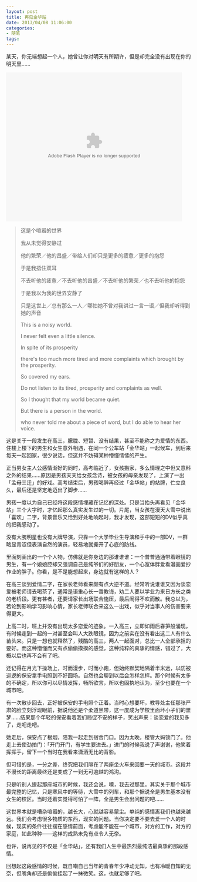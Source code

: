 ```yaml
---
layout: post
title: 再见金华站
date: 2013/04/08 11:06:00
categories:
- 随笔
tags:
---
```


某天，你无端想起一个人，她曾让你对明天有所期许，但是却完全没有出现在你的明天里……

<embed src="http://player.56.com/v_NjQzNTc2NDQ.swf" type="application/x-shockwave-flash" width="480" height="405" allowNetworking="all" allowScriptAccess="always">
</embed>


> 这是个喧嚣的世界
>
> 我从未觉得安静过
>
> 他的繁荣／他的昌盛／带给人们却只是更多的疲惫／更多的抱怨
>
> 于是我捂住双耳
>
> 不去听他的疲惫／不去听他的昌盛／不去听他的繁荣／也不去听他的抱怨
>
> 于是我以为我的世界安静了
>
> 只是这世上／总有那么一人／哪怕她不曾对我讲过一言一语／但我却听得到她的声音
>
> This is a noisy world.
>
> I never felt even a little silence.
>
> In spite of its prosperity
>
> there's too much more tired and more complaints which brought by the prosperity.
>
> So covered my ears.
>
> Do not listen to its tired, prosperity and complaints as well.
>
> So I thought that my world became quiet.
>
> But there is a person in the world.
>
> who never told me about a piece of word, but I do able to hear her voice.


这是关于一段发生在高三，朦胧、短暂、没有结果，甚至不能称之为爱情的东西。住楼上楼下的男生和女生意外相遇，在同一个公车站「金华站」一起候车，到后来每天一起回家，很少说话，但这并不妨碍某种懵懂情愫的产生。

正当男女主人公感情渐好的同时，高考临近了，女孩搬家，多么情理之中但又意料之外的结果……原因是男孩天天给女孩念诗，被女孩的母亲发现了，上演了一出「孟母三迁」的好戏。高考结束后，男孩喝醉再经过「金华站」的站牌，伫立良久，最后还是坚定地迈出了脚步……

男孩一度以为自己已经将这段感情埋藏在记忆的深处。只是当抬头再看见「金华站」三个大字时，才忆起那么真实发生过的一切。片尾，当女孩在漫天大雪中说出「喜欢」二字，背景音乐又恰到好处地响起时，我才发现，这部短短的DV似乎真的把我感动了。

没有大腕明星也没有大牌导演，只靠一个大学毕业生导演和手中的一部DV，一群略显青涩但表演自然的演员，轻易地就撕开了心底的防线。

里面刻画出的一个个人物，仿佛就是你身边的那谁谁谁：一个普普通通带着眼镜的男生，有一个娘娘腔却又强调自己是纯爷们的好朋友，一个心宽体胖爱看漫画爱抄作业的胖子。你看，是不是能想起来，身边就有这样的人？

在高三谈到爱情二字，在家长老师看来颇有点大逆不道。经常听说谁谁又因为谈恋爱被老师请去喝茶了，通常是语重心长一番教诲，劝二人要以学业为来日方长之类的老桥段。更有甚者，还要请家长出场联合施压，最后闹得不欢而散。我总以为，若论到影响学习影响心情，家长老师联合来这么一出戏，似乎对当事人的伤害要来得更大。

上高二时，班上并没有出现太多恋爱的迹象。一入高三，立即如雨后春笋般涌现，有时候走到一起的一对甚至会叫人大跌眼镜，因为之前实在没有看出这二人有什么苗头来。只是一想也就释然了，残酷的高三，两人一起面对，总比一人全部承担的要好。而这种懵懂而又有点偷偷摸摸的感觉，这种纯粹的真挚的情感，错过了，大概以后也再不会有了吧。

还记得在月光下操场上，时而漫步，时而小跑，但始终默契地隔着半米远，以防被巡逻的保安拿手电照到不好圆场。自然也会聊到以后会怎样怎样。那个时候有太多的不确定，所以你可以尽情发挥，畅所欲言，所以也固执地认为，至少也要在一个城市吧。

有一次散步回去，正好被保安的手电照个正着。当时心想要坏，教导处主任那张严肃的脸立刻浮现眼前，据说他还是个柔道黑带，这一度成为学校里面坏小子们的噩梦……结果那个年轻的保安看着我们局促不安的样子，笑出声来：谈恋爱的我见多了，走吧走吧。

她走后，保安点了根烟，陪我一起走到宿舍门口。因为太晚，楼管大妈锁门了。他走上去使劲拍门：「开门开门，有学生要进去。」进门的时候我说了声谢谢，他笑着挥挥手，留下一个当时在我看来潇洒无比的背影。

但可惜的是，一分之差，终究把我们隔在了两座坐火车来回要一天的城市。这段并不漫长的距离最终还是变成了一到无可逾越的鸿沟。

只是听别人提起那座城市的时候，我还会说，噢，我去过那里。其实关于那个城市最完整的记忆，只是寒风中的等待，大雪中的列车，和那个据说全是男生基本没有女生的校区。当时还着实觉得可怕了一阵，全是男生会出问题的吧……

这世界本就是嘈杂喧嚣的，越长大，心就越容易蒙尘。单纯的感情离我们也越来越远。我们会考虑很多物质的东西，现实的问题。当你决定要不要去爱一个人的时候，现实的条件往往摆在感情前面，考虑能不能在一个城市，对方的工作，对方的家庭，如此种种——这样的成熟未免有点令人无奈。

也许，说再见的不仅是「金华站」，还有我们人生中最热烈最纯洁最真挚的那段感情。

回想起这段感情的时候，既自嘲自己当年的青春年少冲动无知，也有冷暖自知的无奈，但嘴角却还是偷偷挂起了一抹微笑。这，也就足够了吧。